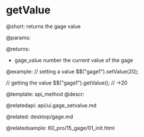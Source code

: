 getValue
=============

@short:
	returns the gage value

@params:

@returns:

- gage_value		number		the current value of the gage


@example:
// setting a value
$$("gage1").setValue(20); 

// getting the value
$$("gage1").getValue(); // ->20

@template:	api_method
@descr:

@relatedapi:
api/ui.gage_setvalue.md

@related:
desktop/gage.md

@relatedsample:
60_pro/15_gage/01_init.html
